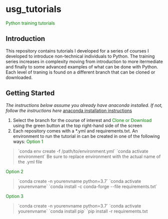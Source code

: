 # usg_tutorials
<font color="green">Python training tutorials</font>

## Introduction
This repository contains tutorials I developed for a series of courses I developed to introduce non-technical individuals to Python.  The training series increases in complexity moving from introduction to more itermediate and finally to some advanced examples of what can be done with Python.  Each level of traning is found on a different branch that can be cloned or downloaded.

## Getting Started
*The instructions below assume you already have anaconda installed.  If not, follow the instructions here* <a href="https://docs.anaconda.com/anaconda/install/">anaconda installation instructions</a>
1. Select the branch for the course of interest and <font color="green">Clone or Download</font> using the green button at the top right-hand side of the screen </br>
2. Each repository comes with a <span>&#42;</span>.yml and requirements.txt.  An environment to run the tutorial in can be created in one of the following ways:
<font color="green">Option 1</font>
<blockquote> 
    <p> 
        `conda env create -f /path/to/environment.yml` 
        `conda activate environment`
         Be sure to replace environment with the actual name of the .yml file
    </p> 
</blockquote>

<font color="green">Option 2</font>
<blockquote> 
    <p> 
        `conda create -n yourenvname python=3.7`
        `conda activate yourenvname`
        `conda install -c conda-forge --file requirements.txt`
    </p> 
</blockquote>

<font color="green">Option 3</font>
<blockquote> 
    <p> 
        `conda create -n yourenvname python=3.7`
        `conda activate yourenvname`
        `conda install pip`
        `pip install -r requirements.txt
    </p> 
</blockquote>
